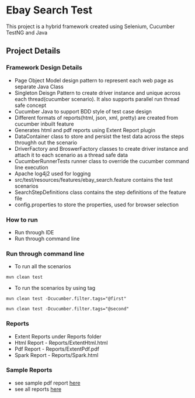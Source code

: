 # Ebay Search Test

This project is a hybrid framework created using Selenium, Cucumber TestNG and Java

## Project Details


### Framework Design Details

* Page Object Model design pattern to represent each web page as separate Java Class
* Singleton Deisgn Pattern to create driver instance and unique  across each thread(cucumber scenario). It also supports parallel run thread safe concept
* Cucumber Java to support BDD style of test case design
* Different formats of reports(html, json, xml, pretty) are created from cucumber inbuilt feature
* Generates html and pdf reports using Extent Report plugin 
* DataContainer class to store and persist the test data across the steps throughh out the  scenario
* DriverFactory and BroswerFactory classes to create driver instance and attach it to each scenario as a thread safe data
* CucumberRunnerTests runner class to override the cucumber command line execution
* Apache log4j2 used for logging
* src/test/resources/features/ebay_search.feature contains the test scenarios
* SearchStepDefinitions class contains the step definitions of the feature file
* config.properties to store the properties, used for browser selection

### How to run

* Run through IDE
* Run through command line

### Run through command line

* To run all the scenarios
```
mvn clean test
```

* To run the scenarios by using tag
```
mvn clean test -Dcucumber.filter.tags="@first"
```

```
mvn clean test -Dcucumber.filter.tags="@second"
```

### Reports

* Extent Reports under Reports folder
* Html Report - Reports/ExtentHtml.html
* Pdf Report - Reports/ExtentPdf.pdf
* Spark Report - Reports/Spark.html


### Sample Reports

* see sample pdf report [here](Reports/ExtentPdf.pdf)
* see all reports [here](Reports)

